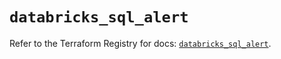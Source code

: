 # `databricks_sql_alert`

Refer to the Terraform Registry for docs: [`databricks_sql_alert`](https://registry.terraform.io/providers/databricks/databricks/1.41.0/docs/resources/sql_alert).
